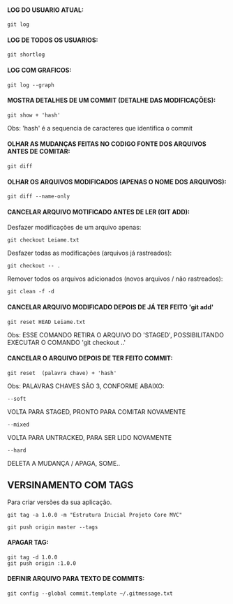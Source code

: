
#### LOG DO USUARIO ATUAL:
```
git log
```
#### LOG DE TODOS OS USUARIOS:
```
git shortlog
```
#### LOG COM GRAFICOS:
```
git log --graph
```
#### MOSTRA DETALHES DE UM COMMIT (DETALHE DAS MODIFICAÇÕES):
```
git show + 'hash'  
```
Obs: 'hash' é a sequencia de caracteres que identifica o commit

#### OLHAR AS MUDANÇAS FEITAS NO CODIGO FONTE DOS ARQUIVOS ANTES DE COMITAR:
```
git diff 
```
#### OLHAR OS ARQUIVOS MODIFICADOS (APENAS O NOME DOS ARQUIVOS):
```
git diff --name-only
```
#### CANCELAR ARQUIVO MOTIFICADO ANTES DE LER (GIT ADD):
Desfazer modificações de um arquivo apenas:
```
git checkout Leiame.txt
```

Desfazer todas as modificações (arquivos  já rastreados):
```
git checkout -- .
```

Remover todos os arquivos adicionados (novos arquivos / não rastreados):
```
git clean -f -d
```

####  CANCELAR ARQUIVO MODIFICADO DEPOIS DE JÁ TER FEITO 'git add'
```
git reset HEAD Leiame.txt   
```
Obs: ESSE COMANDO RETIRA O ARQUIVO DO 'STAGED', POSSIBILITANDO EXECUTAR O COMANDO 'git checkout ..'

#### CANCELAR O ARQUIVO DEPOIS DE TER FEITO COMMIT:
```
git reset  (palavra chave) + 'hash' 
```

Obs: PALAVRAS CHAVES SÃO 3, CONFORME ABAIXO:
```
--soft
```
VOLTA PARA STAGED, PRONTO PARA COMITAR NOVAMENTE
```
--mixed
```
VOLTA PARA UNTRACKED,  PARA SER LIDO NOVAMENTE
```
--hard
```
DELETA A MUDANÇA / APAGA, SOME..


## VERSINAMENTO COM TAGS 

Para criar versões da sua aplicação.

```
git tag -a 1.0.0 -m "Estrutura Inicial Projeto Core MVC"

git push origin master --tags
```


#### APAGAR TAG:
```
git tag -d 1.0.0 	
git push origin :1.0.0 
```


#### DEFINIR ARQUIVO PARA TEXTO DE COMMITS:
```
git config --global commit.template ~/.gitmessage.txt
```


<br>
